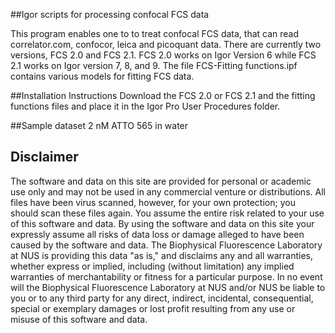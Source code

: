 ##Igor scripts for processing confocal FCS data

This program enables one to to treat confocal FCS data, that can read correlator.com, confocor, leica and picoquant data. There are currently two versions, FCS 2.0 and FCS 2.1. FCS 2.0 works on Igor Version 6 while FCS 2.1 works on Igor version 7, 8, and 9. The file FCS-Fitting functions.ipf contains various models for fitting FCS data.

##Installation Instructions
Download the FCS 2.0 or FCS 2.1 and the fitting functions files and place it in the Igor Pro User Procedures folder.

##Sample dataset
2 nM ATTO 565 in water

## Disclaimer
The software and data on this site are provided for personal or academic use only and may not be used in any commercial venture or distributions. All files have been virus scanned, however, for your own protection; you should scan these files again. You assume the entire risk related to your use of this software and data. By using the software and data on this site your expressly assume all risks of data loss or damage alleged to have been caused by the software and data. The Biophysical Fluorescence Laboratory at NUS is providing this data "as is," and disclaims any and all warranties, whether express or implied, including (without limitation) any implied warranties of merchantability or fitness for a particular purpose. In no event will the Biophysical Fluorescence Laboratory at NUS and/or NUS be liable to you or to any third party for any direct, indirect, incidental, consequential, special or exemplary damages or lost profit resulting from any use or misuse of this software and data.
